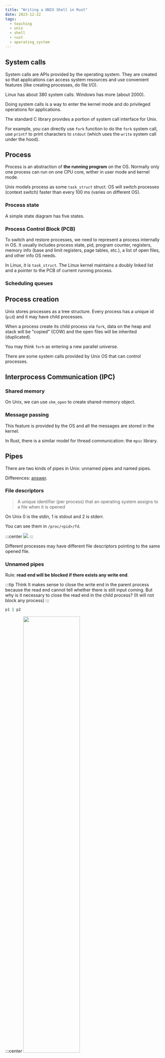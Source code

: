 ```yaml
---
title: "Writing a UNIX Shell in Rust"
date: 2023-12-22
tags:
  - teaching
  - unix
  - shell
  - rust
  - operating_system
---
```


## System calls

System calls are APIs provided by the operating system.
They are created so that applications can access system resources and use convenient features (like creating processes, do file I/O).

Linux has about 380 system calls. Windows has more (about 2000).

Doing system calls is a way to enter the kernel mode and do privileged operations for applications.

The standard C library provides a portion of system call interface for Unix.

For example, you can directly use `fork` function to do the `fork` system call, use `printf` to print characters to `stdout` (which uses the `write` system call under the hood).

## Process

Process is an abstraction of **the running program** on the OS. Normally only one process can run on one CPU core, wither in user mode and kernel mode.

Unix models process as some `task_struct` struct. OS will switch processes (context switch) faster than every 100 ms (varies on different OS).

### Process state

A simple state diagram has five states.

### Process Control Block (PCB)

To switch and restore processes, we need to represent a process internally in OS. It usually includes process state, pid, program counter, registers, memory info (base and limit registers, page tables, etc.), a list of open files, and other info OS needs.

In Linux, it is `task_struct`. The Linux kernel maintains a doubly linked list and a pointer to the PCB of current running process.

### Scheduling queues

## Process creation

Unix stores processes as a tree structure. Every process has a unique id (`pid`) and it may have child processes.

When a process create its child process via `fork`, data on the heap and stack will be "copied" (COW) and the open files will be inherited (duplicated).

You may think `fork` as entering a new parallel universe.

There are some system calls provided by Unix OS that can control processes.

## Interprocess Communication (IPC)

### Shared memory

On Unix, we can use `shm_open` to create shared-memory object.

### Message passing

This feature is provided by the OS and all the messages are stored in the kernel.

In Rust, there is a similar model for thread communication: the `mpsc` library.

## Pipes

There are two kinds of pipes in Unix: unnamed pipes and named pipes.

Differences: [answer](https://unix.stackexchange.com/questions/69057/what-are-the-advantages-of-using-named-pipe-over-unnamed-pipe).

### File descriptors

> A unique identifier (per process) that an operating system assigns to a file when it is opened

On Unix 0 is the stdin, 1 is stdout and 2 is stderr.

You can see them in `/proc/<pid>/fd`.

:::center
![](https://upload.wikimedia.org/wikipedia/commons/thumb/f/f8/File_table_and_inode_table.svg/450px-File_table_and_inode_table.svg.png)
:::

Different processes may have different file descriptors pointing to the same opened file.

### Unnamed pipes

Rule: **read end will be blocked if there exists any write end**.

:::tip Think
It makes sense to close the write end in the parent process because the read end cannot tell whether there is still input coming.
But why is it necessary to close the read end in the child process? (It will not block any process)
:::

```sh
p1 | p2
```

:::center
<img src="../lab/p2.png" style="width:60%" />
<img src="../lab/p2s.png"  style="width:70%; margin-top: 3rem" />
:::

```sh
p1 | p2 | p3
```

:::center
<img src="../lab/p3.png" style="width:80%" />
<img src="../lab/p3s.png"  style="width:85%; margin-top: 3rem" />
:::

### Named pipes

Use `mkfifo` to create named pipes. You need to provide the file path.

:::warning
Named pipes in Unix OS are not bi-directional.
:::

### UNIX syscalls we need

*(The syscall name may not be exactly the same as below)*

- `fork`: used to fork a process
- `exec`: run a new process image in the current process
- `dup2`: duplicate a file descriptor
- `wait`: wait for child processes to complete
- `pipe`: create (unnamed) pipes

## What is a shell?

Try `bash`, `zsh`, or `fish`.

## Our Unix shell features

- Subprocess creation
- Background execution
- Pipes and redirection

Download the [exercise zip](https://github.com/linsyking/OS-Notes/releases/download/lab2/exercise.zip).

Tasks:

- Understand the structure of the code
- Write a `check_prog` function
- Add L/R-redirection call
- Add pipe support

## "Frontend" - Lexer and Parser

We first need to parse the user input.

A hand-written lexer and parser is provided.

## Final product

The source code of the project is on [my github repo](https://github.com/linsyking/OS-Notes/).
